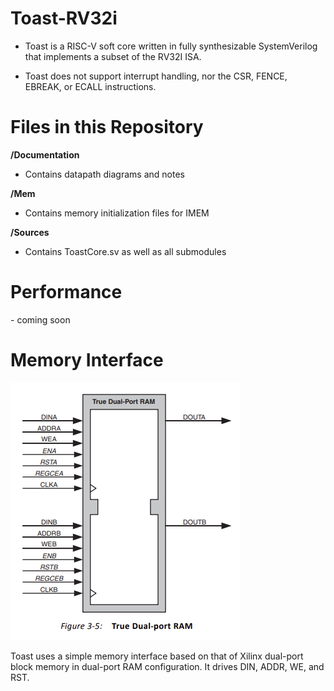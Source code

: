 # Toast-RV32i

- Toast is a RISC-V soft core written in fully synthesizable SystemVerilog that implements a subset of the RV32I ISA.

- Toast does not support interrupt handling, nor the CSR, FENCE, EBREAK, or ECALL instructions.


<h1> Files in this Repository </h1>

__/Documentation__
- Contains datapath diagrams and notes

__/Mem__
- Contains memory initialization files for IMEM 

__/Sources__
- Contains ToastCore.sv as well as all submodules

<h1> Performance </h1>
- coming soon

<h1> Memory Interface </h1>

![Xilinx Dual-port RAM](./Documentation/dpr.png)

Toast uses a simple memory interface based on that of Xilinx dual-port block memory in dual-port RAM configuration. It
drives DIN, ADDR, WE, and RST.


